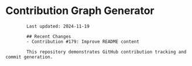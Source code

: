 # Contribution Graph Generator
            
            Last updated: 2024-11-19
            
            ## Recent Changes
            - Contribution #179: Improve README content
            
            This repository demonstrates GitHub contribution tracking and commit generation.
        